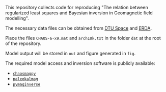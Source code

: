 This repository collects code for reproducing "The relation between regularized least squares and Bayesian inversion in Geomagnetic field modelling".

The necessary data files can be obtained from [DTU Space](http://www.spacecenter.dk/files/magnetic-models/CHAOS-6/CHAOS-6-x9.mat) and [ERDA](https://earthref.org/ERDA/2206/). 

Place the files `CHAOS-6-x9.mat` and `arch10k.txt` in the folder `dat` at the root of the repository.

Model output will be stored in `out` and figure generated in `fig`.


The required model access and inversion software is publicly available:

* [`chaosmagpy`](https://github.com/ancklo/ChaosMagPy)
* [`paleokalmag`](https://sec23.git-pages.gfz-potsdam.de/korte/paleokalmag/)
* [`pymaginverse`](https://github.com/outfrenk/pymaginverse)


